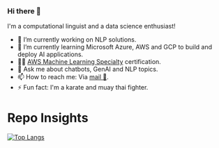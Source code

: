 ### Hi there 👋

<!---
**kit57/kit57** is a ✨ _special_ ✨ repository because its `README.md` (this file) appears on your GitHub profile.
Here are some ideas to get you started:
--->

I'm a computational linguist and a data science enthusiast!

- 🔭 I’m currently working on NLP solutions.
- 🌱 I’m currently learning Microsoft Azure, AWS and GCP to build and deploy AI applications.
- 👨‍💻 [AWS Machine Learning Specialty](https://aws.amazon.com/certification/certified-machine-learning-specialty/) certification.
- 💬 Ask me about chatbots, GenAI and NLP topics.
- 📫 How to reach me: Via <a href="mailto:maclakun@hotmail.com">mail 📧</a>.
- ⚡ Fun fact: I'm a karate and muay thai fighter.


# Repo Insights
[![Top Langs](https://github-readme-stats.vercel.app/api/top-langs/?username=kit57&layout=compact)](https://github.com/anuraghazra/github-readme-stats)

<!--- [![Harlok's WakaTime stats](https://github-readme-stats.vercel.app/api/wakatime?username=kit57)](https://github.com/anuraghazra/github-readme-stats) --->
